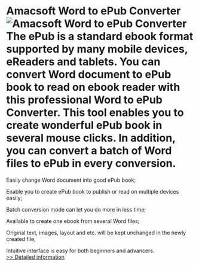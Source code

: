 # Amacsoft Word to ePub Converter<br />![Amacsoft Word to ePub Converter](https://mycommerce.akamaized.net/api/pimages/P300959833/BIG/300959833.PNG)<br />The ePub is a standard ebook format supported by many mobile devices, eReaders and tablets. You can convert Word document to ePub book to read on ebook reader with this professional Word to ePub Converter. This tool enables you to create wonderful ePub book in several mouse clicks. In addition, you can convert a batch of Word files to ePub in every conversion.

Easily change Word document into good ePub book;

Enable you to create ePub book to publish or read on multiple devices easily;

Batch conversion mode can let you do more in less time;

Available to create one ebook from several Word files;

Original text, images, layout and etc. will be kept unchanged in the newly created file;

Intuitive interface is easy for both beginners and advancers.<br />[>> Detailed information](https://secure.shareit.com/shareit/product.html?productid=300959833&affiliateid=200057808)